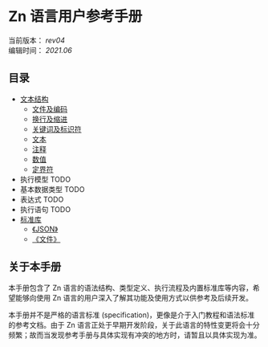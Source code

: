 # Zn 语言用户参考手册

当前版本： _rev04_  
编辑时间： _2021.06_

## 目录

* [文本结构](./ch01-文本结构.md)
    - [文件及编码](./ch01-文本结构.md#文件及编码)
    - [换行及缩进](./ch01-文本结构.md#换行及缩进)
    - [关键词及标识符](./ch01-文本结构.md#关键词及标识符)
    - [文本](./ch01-文本结构.md#文本)
    - [注释](./ch01-文本结构.md#注释)
    - [数值](./ch01-文本结构.md#数值)
    - [定界符](./ch01-文本结构.md#定界符)
* 执行模型 TODO
* 基本数据类型 TODO
* 表达式 TODO
* 执行语句 TODO
* [标准库](./chXX-标准库.md)
    - [《JSON》](./chXX-标准库.md#JSON)
    - [《文件》](./chXX-标准库.md#文件)

## 关于本手册

本手册包含了 Zn 语言的语法结构、类型定义、执行流程及内置标准库等内容，希望能够向使用 Zn 语言的用户深入了解其功能及使用方式以供参考及后续开发。

本手册并不是严格的语言标准 (specification)，更像是介于入门教程和语法标准的参考文档。由于 Zn 语言正处于早期开发阶段，关于此语言的特性变更将会十分频繁；故而当发现参考手册与具体实现有冲突的地方时，请暂且以具体实现为准。
